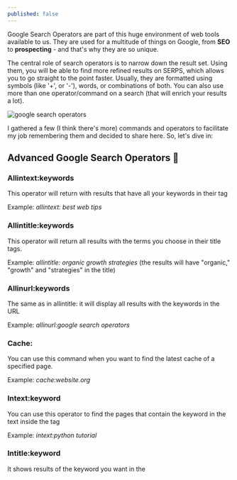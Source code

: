 ```yaml
---
published: false
---
```


Google Search Operators are part of this huge environment of web tools available to us. They are used for a multitude of things on Google, from **SEO** to **prospecting** - and that's why they are so unique.
  

The central role of search operators is to narrow down the result set. Using them, you will be able to find more refined results on SERPS, which allows you to go straight to the point faster. Usually, they are formatted using symbols (like '+', or '-'), words, or combinations of both. You can also use more than one operator/command on a search (that will enrich your results a lot).    

![google search operators](https://image.ibb.co/bup1jR/search_operators.png)

I gathered a few (I think there's more) commands and operators to facilitate my job remembering them and decided to share here. So, let's dive in: 

## Advanced Google Search Operators 🦅 

### Allintext:keywords
This operator will return with results that have all your keywords in their <body> tag 

Example: _allintext: best web tips_

### Allintitle:keywords
This operator will return all results with the terms you choose in their title tags. 

Example: _allintitle: organic growth strategies_ (the results will have "organic," "growth" and "strategies" in the title) 

### Allinurl:keywords
The same as in allintitle: it will display all results with the keywords in the URL 

Example: _allinurl:google search operators_

### Cache:
You can use this command when you want to find the latest cache of a specified page.

Example: _cache:website.org_


### Intext:keyword
You can use this operator to find the pages that contain the keyword in the text inside the <body> tag 

Example: _intext:python tutorial_

### Intitle:keyword
It shows results of the keyword you want in the <title> tag.

Example: _easy recipe intitle:chocolate_ (it will return all 'easy recipe' results with 'chocolate' in their titles) 

### Inurl:keyword
Not very difficult to guess, right? It displays pages with the specific keyword on the URL. 

Example: _site:wikipedia.com inurl:Brazil_ (return all pages in Wikipedia with 'Brazil' in the URL) 

### Site:loreipsum.com + keyword
This is one of the most used operators. We can use it to query pages of a specific domain. Without the keyword, you can check all pages indexed by Google. 

With a keyword, Google will return all pages from that site with that keyword. 

Example: _site:thinkgeek.com_ (all pages indexed by Google)

_site:thinkgeek.com nerf guns_ (all pages with the keyword "nerf guns") 



## Advanced Google Search Commands 🦉

### AND
Using this command, Google search result will show pages that meet all the search queries criteria. 

Example: _site:linkedin.com AND intitle:seo AND intext:link building,_

### OR
The OR command is used to find the search results that meet one of the search query criteria defined. 

Example:_allintext:"hitchhikers guide" OR allinurl:scifi books._ (the results will either have 'hitchhikers guide' in the body text or scifi and book in the URL)


### -keyword (minus)
Using a minus (-) Google will filter and exclude all the results that have that keyword or page.

Example: _best keyword tool -semrush.com_

### +keyword (plus)
You can use a plus (+) to add keywords that you want to be in the search results.

Example:_growth + SEO_

### *
You can use an asterisk (*) instead of any unknown or “wildcard” term. 

Example: _“senior digital *”_

### Related:website.com
You can use this command when you want to find the websites related to another page. 

Example: _related:website.com_

### "Search term here"
When using quotation marks with a search term, Google will return the results with that exact phrase. Very useful when searching for names, products, etc.

Example:  "_The Universe in a Nutshell"_



## Time to mix them up 🍹

Using more than one command or operator you can have more detailed research, and the results will be more on the track of what you want. Few things you can do mixing operators and commands are: 

- Find repeated content on a domain

Let's say your are performing an SEO audit for a client and you want to know how many pages it has on Google with the keyword "audit tools". This is one strategy to avoid keyword cannibalization and repeated contet. You can simply type on Google: 

{% highlight google %}
site:loremipsum.com AND allintitile:audit tools
{% endhighlight  %}

You can also use other operators such as "intext:audit tools" or "allinurl:audit tools", that's up to you! 

- Find contacs on LinkedIn using peripheral information 

By peripheral, I mean non-direct information. For example, you'd like to find people who work in Marketing at Google in LinkedIn's public domain (/in). You could go for: 

{% highlight google %}
"* marketing * at google" inurl:linkedin.com/in site:linkedin.com
{% endhighlight  %}

- Find opportunities for guest posting for link building  

If you are looking for news oppotunities to create content for others and build a link building strategy from there, you can try this queries on Google:   

{% highlight google %}
 [your key phrase] blogs inurl:guest-post
 {% endhighlight  %}
 
Then you can start prospecting better :) 

## Conclusion 🤞
As you can see, Google not only is the best search engine machine in the whole wide world web, but is also an information plataform on its own, and it allows you to navigate better between its search results. 

Commands and operators are time saving, practical and a very good way to find more relevant results. So, next time you go to the big G, remember those 'cause they can save you a lifetime! 

See ya!
